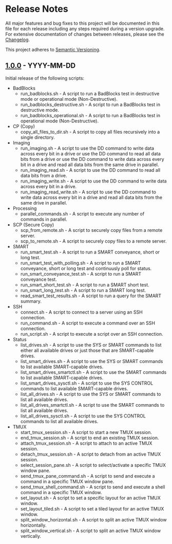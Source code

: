 # Release Notes

All major features and bug fixes to this project will be documented in this file 
for each release including any steps required during a version upgrade. For 
extensive documentation of changes between releases, please see the 
[Changelog](CHANGELOG.md).

This project adheres to 
[Semantic Versioning](https://semver.org/spec/v2.0.0.html).

## [1.0.0] - YYYY-MM-DD

Initial release of the following scripts:

* BadBlocks
	* run_badblocks.sh - A script to run a BadBlocks test in destructive mode or 
	operational mode (Non-Destructive).
	* run_badblocks_destructive.sh - A script to run a BadBlocks test in 
	destructive mode.
	* run_badblocks_operational.sh - A script to run a BadBlocks test in 
	operational mode (Non-Destructive).
* CP (Copy)
	* copy_all_files_to_dir.sh - A script to copy all files recursively into a 
	single directory.
* Imaging
	* run_imaging.sh - A script to use the DD command to write data across 
	every bit in a drive or use the DD command to read all data bits from a 
	drive or use the DD command to write data across every bit in a drive and 
	read all data bits from the same drive in parallel.
	* run_imaging_read.sh - A script to use the DD command to read all data bits 
	from a drive.
	* run_imaging_write.sh - A script to use the DD command to write data across 
	every bit in a drive.
	* run_imaging_read_write.sh - A script to use the DD command to write data 
	across every bit in a drive and read all data bits from the same drive in 
	parallel.
* Processing
	* parallel_commands.sh - A script to execute any number of commands in 
	parallel.
* SCP (Secure Copy)
	* scp_from_remote.sh - A script to securely copy files from a remote server.
	* scp_to_remote.sh - A script to securely copy files to a remote server.
* SMART
	* run_smart_test.sh - A script to run a SMART conveyance, short or long 
	test.
	* run_smart_test_with_polling.sh - A script to run a SMART conveyance, short 
	or long test and continuusly poll for status.
	* run_smart_conveyance_test.sh - A script to run a SMART conveyance test.
	* run_smart_short_test.sh - A script to run a SMART short test.
	* run_smart_long_test.sh - A script to run a SMART long test.
	* read_smart_test_results.sh - A script to run a query for the SMART 
	summary.
* SSH
	* connect.sh - A script to connect to a server using an SSH connection.
	* run_command.sh - A script to execute a command over an SSH connection.
	* run_script.sh - A script to execute a script over an SSH connection.
* Status
	* list_drives.sh - A script to use the SYS or SMART commands to list either 
	all available drives or just those that are SMART-capable drives.
	* list_smart_drives.sh - A script to use the SYS or SMART commands to list 
	available SMART-capable drives.
	* list_smart_drives_smartctl.sh - A script to use the SMART commands to list 
	available SMART-capable drives.
	* list_smart_drives_sysctl.sh - A script to use the SYS CONTROL commands to 
	list available SMART-capable drives.
	* list_all_drives.sh - A script to use the SYS or SMART commands to list all 
	available drives.
	* list_all_drives_smartctl.sh - A script to use the SMART commands to list 
	all available drives.
	* list_all_drives_sysctl.sh - A script to use the SYS CONTROL commands to 
	list all available drives.
* TMUX
	* start_tmux_session.sh - A script to start a new TMUX session.
	* end_tmux_session.sh - A script to end an existing TMUX session.
	* attach_tmux_session.sh - A script to attach to an active TMUX session.
	* detach_tmux_session.sh - A script to detach from an active TMUX session.
	* select_session_pane.sh - A script to select/activate a specific TMUX 
	window pane.
	* send_tmux_pane_command.sh - A script to send and execute a command in a 
	specific TMUX window pane.
	* send_tmux_shell_command.sh - A script to send and execute a shell command 
	in a specific TMUX window.
	* set_layout.sh - A script to set a specific layout for an active TMUX 
	window.
	* set_layout_tiled.sh - A script to set a tiled layout for an active TMUX 
	window.
	* split_window_horizontal.sh - A script to split an active TMUX window 
	horizontally.
	* split_window_vertical.sh - A script to split an active TMUX window 
	vertically.

[//]: # (Version Diffs)
[1.0.0]: https://github.com/jhthorp/Utility-Scripts/releases/tag/v1.0.0